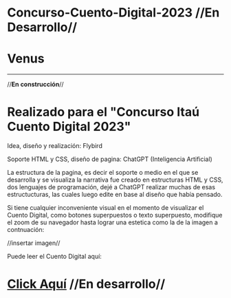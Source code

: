 # Concurso-Cuento-Digital-2023 //**En Desarrollo**//

# Venus
--------------------------------------------------------------------------------------------------------------------------------------------------------------------------------------------------------------------------------------------------------------------------------------
//**En construcción**//

# Realizado para el "Concurso Itaú Cuento Digital 2023"

Idea, diseño y realización: Flybird

Soporte HTML y CSS, diseño de pagina: ChatGPT (Inteligencia Artificial)

La estructura de la pagina, es decir el soporte o medio en el que se desarrolla y se visualiza la narrativa fue creado en estructuras HTML y CSS, dos lenguajes de programación, dejé a ChatGPT realizar muchas de esas estructucturas, las cuales luego edite en base al diseño que había pensado.

Si tiene cualquier inconveniente visual en el momento de visualizar el Cuento Digital, como botones superpuestos o texto superpuesto, modifique el zoom de su navegador hasta lograr una estetica como la de la imagen a contnuación: 

//insertar imagen//


Puede leer el Cuento Digital aquí:

# [Click Aquí](https://fedelpx.github.io/Concurso-Cuento-Digital-2023/) //**En desarrollo**//



